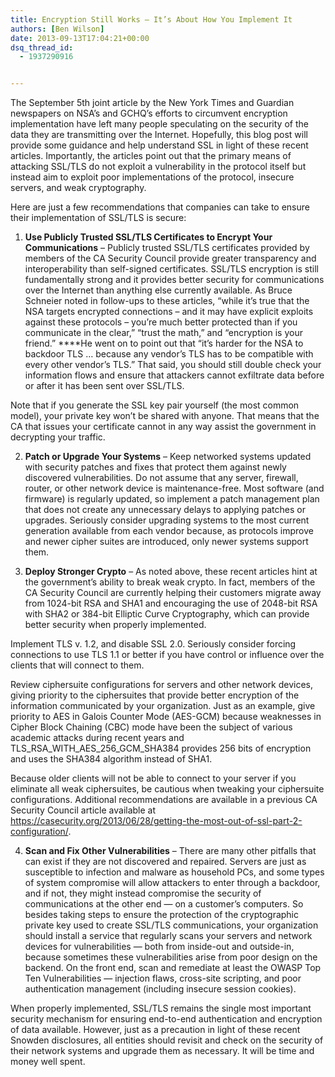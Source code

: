 ```yaml
---
title: Encryption Still Works – It’s About How You Implement It
authors: [Ben Wilson]
date: 2013-09-13T17:04:21+00:00
dsq_thread_id:
  - 1937290916


---
```

The September 5th joint article by the New York Times and Guardian newspapers on NSA&rsquo;s and GCHQ&rsquo;s efforts to circumvent encryption implementation have left many people speculating on the security of the data they are transmitting over the Internet. Hopefully, this blog post will provide some guidance and help understand SSL in light of these recent articles. Importantly, the articles point out that the primary means of attacking SSL/TLS do not exploit a vulnerability in the protocol itself but instead aim to exploit poor implementations of the protocol, insecure servers, and weak cryptography.

Here are just a few recommendations that companies can take to ensure their implementation of SSL/TLS is secure:

1. **Use Publicly Trusted SSL/TLS Certificates to Encrypt Your Communications** &ndash; Publicly trusted SSL/TLS certificates provided by members of the CA Security Council provide greater transparency and interoperability than self-signed certificates. SSL/TLS encryption is still fundamentally strong and it provides better security for communications over the Internet than anything else currently available. As Bruce Schneier noted in follow-ups to these articles, &ldquo;while it&#8217;s true that the NSA targets encrypted connections &ndash; and it may have explicit exploits against these protocols &ndash; you&#8217;re much better protected than if you communicate in the clear,&rdquo; &ldquo;trust the math,&rdquo; and &ldquo;encryption is your friend.&rdquo; ****He went on to point out that &ldquo;it&rsquo;s harder for the NSA to backdoor TLS &hellip; because any vendor&rsquo;s TLS has to be compatible with every other vendor&rsquo;s TLS.&rdquo; That said, you should still double check your information flows and ensure that attackers cannot exfiltrate data before or after it has been sent over SSL/TLS.

Note that if you generate the SSL key pair yourself (the most common model), your private key won&rsquo;t be shared with anyone. That means that the CA that issues your certificate cannot in any way assist the government in decrypting your traffic.

2. **Patch or Upgrade Your Systems** &ndash; Keep networked systems updated with security patches and fixes that protect them against newly discovered vulnerabilities. Do not assume that any server, firewall, router, or other network device is maintenance-free. Most software (and firmware) is regularly updated, so implement a patch management plan that does not create any unnecessary delays to applying patches or upgrades. Seriously consider upgrading systems to the most current generation available from each vendor because, as protocols improve and newer cipher suites are introduced, only newer systems support them.

3. **Deploy Stronger Crypto** &ndash; As noted above, these recent articles hint at the government&rsquo;s ability to break weak crypto. In fact, members of the CA Security Council are currently helping their customers migrate away from 1024-bit RSA and SHA1 and encouraging the use of 2048-bit RSA with SHA2 or 384-bit Elliptic Curve Cryptography, which can provide better security when properly implemented.

Implement TLS v. 1.2, and disable SSL 2.0. Seriously consider forcing connections to use TLS 1.1 or better if you have control or influence over the clients that will connect to them.

Review ciphersuite configurations for servers and other network devices, giving priority to the ciphersuites that provide better encryption of the information communicated by your organization. Just as an example, give priority to AES in Galois Counter Mode (AES-GCM) because weaknesses in Cipher Block Chaining (CBC) mode have been the subject of various academic attacks during recent years and TLS\_RSA\_WITH\_AES\_256\_GCM\_SHA384 provides 256 bits of encryption and uses the SHA384 algorithm instead of SHA1.

Because older clients will not be able to connect to your server if you eliminate all weak ciphersuites, be cautious when tweaking your ciphersuite configurations. Additional recommendations are available in a previous CA Security Council article available at <https://casecurity.org/2013/06/28/getting-the-most-out-of-ssl-part-2-configuration/>.

4. **Scan and Fix Other Vulnerabilities** &ndash; There are many other pitfalls that can exist if they are not discovered and repaired. Servers are just as susceptible to infection and malware as household PCs, and some types of system compromise will allow attackers to enter through a backdoor, and if not, they might instead compromise the security of communications at the other end &mdash; on a customer&rsquo;s computers. So besides taking steps to ensure the protection of the cryptographic private key used to create SSL/TLS communications, your organization should install a service that regularly scans your servers and network devices for vulnerabilities &mdash; both from inside-out and outside-in, because sometimes these vulnerabilities arise from poor design on the backend. On the front end, scan and remediate at least the OWASP Top Ten Vulnerabilities &mdash; injection flaws, cross-site scripting, and poor authentication management (including insecure session cookies).

When properly implemented, SSL/TLS remains the single most important security mechanism for ensuring end-to-end authentication and encryption of data available. However, just as a precaution in light of these recent Snowden disclosures, all entities should revisit and check on the security of their network systems and upgrade them as necessary. It will be time and money well spent.
